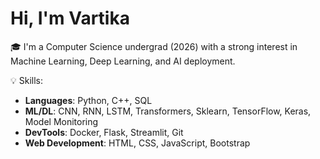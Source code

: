 # Hi, I'm Vartika 

🎓 I'm a Computer Science undergrad (2026) with a strong interest in Machine Learning, Deep Learning, and AI deployment.

💡 Skills:
- **Languages**: Python, C++, SQL
- **ML/DL**: CNN, RNN, LSTM, Transformers, Sklearn, TensorFlow, Keras, Model Monitoring
- **DevTools**: Docker, Flask, Streamlit, Git
- **Web Development**: HTML, CSS, JavaScript, Bootstrap

